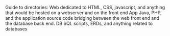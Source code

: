 Guide to directories:
Web
	dedicated to HTML, CSS, javascript, and anything that would be
	hosted on a webserver and on the front end
App	
	Java, PHP, and the application source code bridging between the 
	web front end and the database back end.
DB
	SQL scripts, ERDs, and anything related to databases
